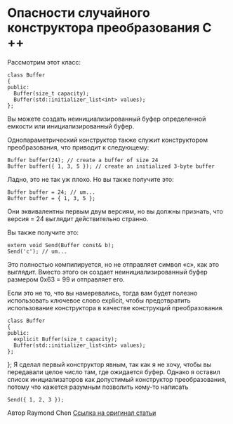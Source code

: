# Опасности случайного конструктора преобразования C ++

Рассмотрим этот класс:
```
class Buffer
{
public:
  Buffer(size_t capacity);
  Buffer(std::initializer_list<int> values);
};
```
Вы можете создать неинициализированный буфер определенной емкости или инициализированный буфер.

Однопараметрический конструктор также служит конструктором преобразования, что приводит к следующему:
```
Buffer buffer(24); // create a buffer of size 24
Buffer buffer({ 1, 3, 5 }); // create an initialized 3-byte buffer
```
Ладно, это не так уж плохо. Но вы также получите это:
```
Buffer buffer = 24; // um...
Buffer buffer = { 1, 3, 5 };
```
Они эквивалентны первым двум версиям, но вы должны признать, что версия = 24 выглядит действительно странно.

Вы также получите это:
```
extern void Send(Buffer const& b);
Send('c'); // um...
```
Это полностью компилируется, но не отправляет символ «c», как это выглядит. Вместо этого он создает неинициализированный буфер размером 0x63 = 99 и отправляет его.

Если это не то, что вы намеревались, тогда вам будет полезно использовать ключевое слово explicit, чтобы предотвратить использование конструктора в качестве конструкций преобразования.
```
class Buffer
{
public:
  explicit Buffer(size_t capacity);
  Buffer(std::initializer_list<int> values);
};
```
};
Я сделал первый конструктор явным, так как я не хочу, чтобы вы передавали целое число там, где ожидается буфер. Однако я оставил список инициализаторов как допустимый конструктор преобразования, потому что кажется разумным позволить кому-то написать
```
Send({ 1, 2, 3 });
```
Автор Raymond Chen
[Ссылка на оригинал статьи](https://devblogs.microsoft.com/oldnewthing/20210115-00/?p=104719)
